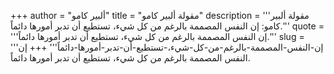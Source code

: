 +++
author = "ألبير كامو"
title = "مقولة ألبير كامو"
description = '''مقولة ألبير كامو: إن النفس المصممة بالرغم من كل شيء، تستطيع أن تدبر أمورها دائماً.'''
quote = '''إن النفس المصممة بالرغم من كل شيء، تستطيع أن تدبر أمورها دائماً.'''
slug = '''إن-النفس-المصممة-بالرغم-من-كل-شيء،-تستطيع-أن-تدبر-أمورها-دائماً'''
+++
إن النفس المصممة بالرغم من كل شيء، تستطيع أن تدبر أمورها دائماً.
